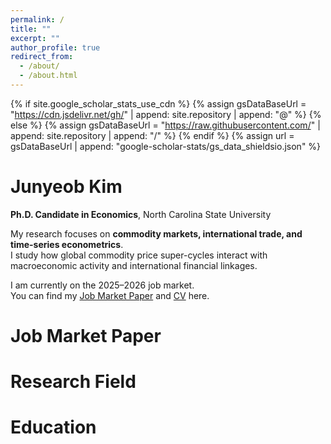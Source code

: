 ```yaml
---
permalink: /
title: ""
excerpt: ""
author_profile: true
redirect_from: 
  - /about/
  - /about.html
---
```


{% if site.google_scholar_stats_use_cdn %}
{% assign gsDataBaseUrl = "https://cdn.jsdelivr.net/gh/" | append: site.repository | append: "@" %}
{% else %}
{% assign gsDataBaseUrl = "https://raw.githubusercontent.com/" | append: site.repository | append: "/" %}
{% endif %}
{% assign url = gsDataBaseUrl | append: "google-scholar-stats/gs_data_shieldsio.json" %}

<span class='anchor' id='about-me'></span>

# Junyeob Kim
**Ph.D. Candidate in Economics**, North Carolina State University  

My research focuses on **commodity markets, international trade, and time-series econometrics**.  
I study how global commodity price super-cycles interact with macroeconomic activity and international financial linkages.  

I am currently on the 2025–2026 job market.  
You can find my [Job Market Paper](/assets/Kim_JMP_2025.pdf) and [CV](/assets/Kim_CV_2025.pdf) here.


# Job Market Paper

# Research Field

# Education
